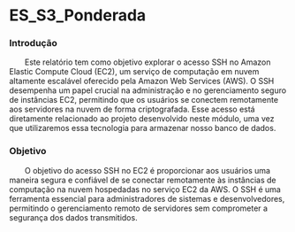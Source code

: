 # ES_S3_Ponderada

### Introdução

&emsp;&emsp;Este relatório tem como objetivo explorar o acesso SSH no Amazon Elastic Compute Cloud (EC2), um serviço de computação em nuvem altamente escalável oferecido pela Amazon Web Services (AWS). O SSH desempenha um papel crucial na administração e no gerenciamento seguro de instâncias EC2, permitindo que os usuários se conectem remotamente aos servidores na nuvem de forma criptografada. Esse acesso está diretamente relacionado ao projeto desenvolvido neste módulo, uma vez que utilizaremos essa tecnologia para armazenar nosso banco de dados.

### Objetivo

&emsp;&emsp;O objetivo do acesso SSH no EC2 é proporcionar aos usuários uma maneira segura e confiável de se conectar remotamente às instâncias de computação na nuvem hospedadas no serviço EC2 da AWS. O SSH é uma ferramenta essencial para administradores de sistemas e desenvolvedores, permitindo o gerenciamento remoto de servidores sem comprometer a segurança dos dados transmitidos.